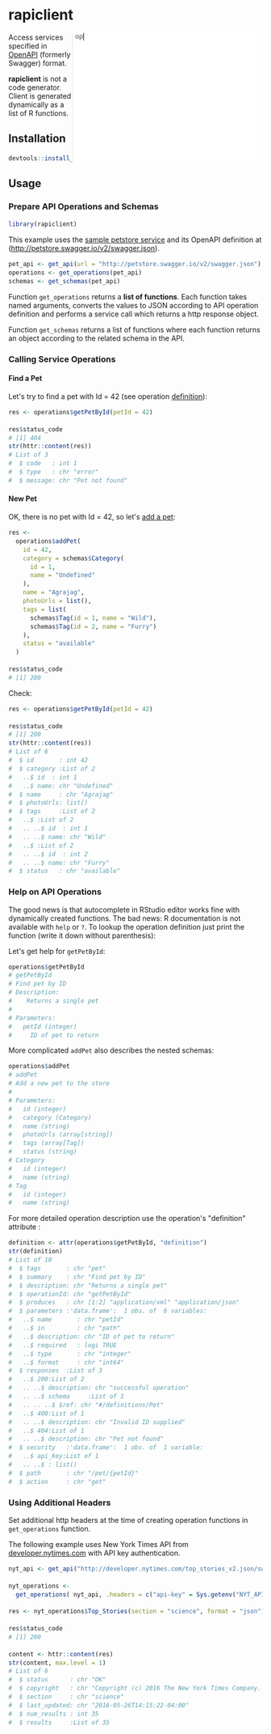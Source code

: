 
# __rapiclient__

<img align="right" src="img/rapiclient_ani.gif"/>



Access services specified in [OpenAPI](https://openapis.org) (formerly Swagger) format.

**rapiclient** is not a code generator. Client is generated dynamically as 
a list of R functions.


## Installation


```r
devtools::install_github("bergant/rapiclient")
```


## Usage

### Prepare API Operations and Schemas


```r
library(rapiclient)
```

This example uses the [sample petstore service](http://petstore.swagger.io)
and its OpenAPI definition at (http://petstore.swagger.io/v2/swagger.json).


```r
pet_api <- get_api(url = "http://petstore.swagger.io/v2/swagger.json")
operations <- get_operations(pet_api)
schemas <- get_schemas(pet_api)
```

Function `get_operations` returns a **list of functions**. 
Each function takes named arguments, converts the values to JSON 
according to API operation definition and performs a service call which
returns a http response object.

Function `get_schemas` returns a list of functions where each function returns 
an object according to the related schema in the API.


### Calling Service Operations

#### Find a Pet
Let's try to find a pet with Id = 42 (see operation [definition](http://petstore.swagger.io/#!/pet/getPetById)):

```r
res <- operations$getPetById(petId = 42)

res$status_code
# [1] 404
str(httr::content(res))
# List of 3
#  $ code   : int 1
#  $ type   : chr "error"
#  $ message: chr "Pet not found"
```

#### New Pet
OK, there is no pet with Id = 42, so let's [add a pet](http://petstore.swagger.io/#!/pet/addPet):


```r
res <- 
  operations$addPet(
    id = 42,
    category = schemas$Category(
      id = 1,
      name = "Undefined"
    ),
    name = "Agrajag",
    photoUrls = list(),
    tags = list(
      schemas$Tag(id = 1, name = "Wild"),
      schemas$Tag(id = 2, name = "Furry")
    ),
    status = "available"
  )

res$status_code
# [1] 200
```

Check:


```r
res <- operations$getPetById(petId = 42)

res$status_code
# [1] 200
str(httr::content(res))
# List of 6
#  $ id       : int 42
#  $ category :List of 2
#   ..$ id  : int 1
#   ..$ name: chr "Undefined"
#  $ name     : chr "Agrajag"
#  $ photoUrls: list()
#  $ tags     :List of 2
#   ..$ :List of 2
#   .. ..$ id  : int 1
#   .. ..$ name: chr "Wild"
#   ..$ :List of 2
#   .. ..$ id  : int 2
#   .. ..$ name: chr "Furry"
#  $ status   : chr "available"
```





### Help on API Operations

The good news is that autocomplete in RStudio editor works fine with dynamically created functions. The bad news: R documentation is not available 
with `help` or `?`. To lookup the operation definition
just print the function (write it down without parenthesis):

Let's get help for `getPetById`:

```r
operations$getPetById
# getPetById 
# Find pet by ID 
# Description:
#    Returns a single pet 
# 
# Parameters:
#   petId (integer)
#     ID of pet to return
```

More complicated `addPet` also describes the nested schemas:


```r
operations$addPet
# addPet 
# Add a new pet to the store 
# 
# Parameters:
#   id (integer)
#   category (Category)
#   name (string)
#   photoUrls (array[string])
#   tags (array[Tag])
#   status (string)
# Category 
#   id (integer)
#   name (string)
# Tag 
#   id (integer)
#   name (string)
```

For more detailed operation description use the operation's "definition" attribute :


```r
definition <- attr(operations$getPetById, "definition")
str(definition)
# List of 10
#  $ tags       : chr "pet"
#  $ summary    : chr "Find pet by ID"
#  $ description: chr "Returns a single pet"
#  $ operationId: chr "getPetById"
#  $ produces   : chr [1:2] "application/xml" "application/json"
#  $ parameters :'data.frame':	1 obs. of  6 variables:
#   ..$ name       : chr "petId"
#   ..$ in         : chr "path"
#   ..$ description: chr "ID of pet to return"
#   ..$ required   : logi TRUE
#   ..$ type       : chr "integer"
#   ..$ format     : chr "int64"
#  $ responses  :List of 3
#   ..$ 200:List of 2
#   .. ..$ description: chr "successful operation"
#   .. ..$ schema     :List of 1
#   .. .. ..$ $ref: chr "#/definitions/Pet"
#   ..$ 400:List of 1
#   .. ..$ description: chr "Invalid ID supplied"
#   ..$ 404:List of 1
#   .. ..$ description: chr "Pet not found"
#  $ security   :'data.frame':	1 obs. of  1 variable:
#   ..$ api_key:List of 1
#   .. ..$ : list()
#  $ path       : chr "/pet/{petId}"
#  $ action     : chr "get"
```


### Using Additional Headers

Set additional http headers at the time of creating operation functions
in `get_operations` function.

The following example uses New York Times API from [developer.nytimes.com](http://developer.nytimes.com/)
with API key authentication.



```r
nyt_api <- get_api("http://developer.nytimes.com/top_stories_v2.json/swagger.json")

nyt_operations <- 
  get_operations( nyt_api, .headers = c("api-key" = Sys.getenv("NYT_API_KEY")))

res <- nyt_operations$Top_Stories(section = "science", format = "json")

res$status_code
# [1] 200

content <- httr::content(res)
str(content, max.level = 1)
# List of 6
#  $ status      : chr "OK"
#  $ copyright   : chr "Copyright (c) 2016 The New York Times Company. All Rights Reserved."
#  $ section     : chr "science"
#  $ last_updated: chr "2016-05-26T14:15:22-04:00"
#  $ num_results : int 35
#  $ results     :List of 35
```



